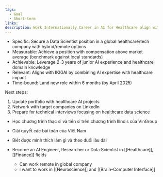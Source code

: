 ```yaml
---
tags:
  - Goal
  - Short-term
links: 
description: Work Internationally Career in AI for Healthcare align with IKIGAI
---
```

- Specific: Secure a Data Scientist position in a global healthcare/tech company with hybrid/remote options
- Measurable: Achieve a position with compensation above market average (benchmark against local standards)
- Achievable: Leverage 2-3 years of junior AI experience and healthcare domain knowledge
- Relevant: Aligns with IKIGAI by combining AI expertise with healthcare impact
- Time-bound: Land new role within 6 months (by April 2025)

Next steps:

1. Update portfolio with healthcare AI projects
2. Network with target companies on LinkedIn
3. Prepare for technical interviews focusing on healthcare data science

- Học chương trình thạc sĩ và tiến sĩ trên chương trình Illnois của VinGroup
- Giải quyết các bài toán của Việt Nam
- Biết được mình thích làm gì và theo đuổi lâu dài

- Become an AI Engineer, Researcher or Data Scientist in [[Healthcare]], [[Finance]] fields
	- Can work remote in global company 
	- I want to work in [[Neuroscience]] and [[Brain–Computer Interface]]